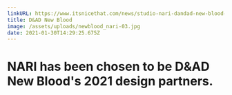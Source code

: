 ```yaml
---
linkURL: https://www.itsnicethat.com/news/studio-nari-dandad-new-blood-awards-graphic-design-150121
title: D&AD New Blood
image: /assets/uploads/newblood_nari-03.jpg
date: 2021-01-30T14:29:25.675Z
---
```

# NARI has been chosen to be D&AD New Blood's 2021 design partners.